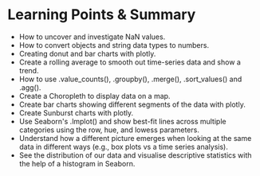 <h1>Learning Points & Summary</h1>

<ul>
  <li>How to uncover and investigate NaN values.</li>

<li>How to convert objects and string data types to numbers.</li>

<li>Creating donut and bar charts with plotly.</li>

<li>Create a rolling average to smooth out time-series data and show a trend.</li>

<li>How to use .value_counts(), .groupby(), .merge(), .sort_values() and .agg().</li>

<li>Create a Choropleth to display data on a map.</li>

<li>Create bar charts showing different segments of the data with plotly.</li>

<li>Create Sunburst charts with plotly.</li>

<li>Use Seaborn's .lmplot() and show best-fit lines across multiple categories using the row, hue, and lowess parameters.</li>

<li>Understand how a different picture emerges when looking at the same data in different ways (e.g., box plots vs a time series analysis).</li>

<li>See the distribution of our data and visualise descriptive statistics with the help of a histogram in Seaborn.</li></ul>
